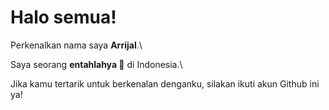 # Halo semua! 

Perkenalkan nama saya **Arrijal**.\

Saya seorang **entahlahya 🤣** di Indonesia.\

Jika kamu tertarik untuk berkenalan denganku, silakan ikuti akun Github ini ya!
